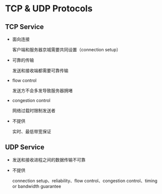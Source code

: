 # TCP & UDP Protocols

## TCP Service

*   面向连接

    客户端和服务器京城需要共同设置（connection setup）
*   可靠的传输

    发送和接收端都需要可靠传输
*   flow control

    发送方不会多发导致服务器拥堵
*   congestion control

    网络过载时限制发送者
*   不提供

    实时、最低带宽保证

## UDP Service

* 发送和接收进程之间的数据传输不可靠
*   不提供

    connection setup、reliability、flow control、congestion control、timing or bandwidth guarantee




